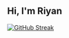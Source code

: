 ## Hi, I'm Riyan

[![GitHub Streak](https://github-readme-streak-stats.herokuapp.com/?user=riyanah)](https://git.io/streak-stats)
